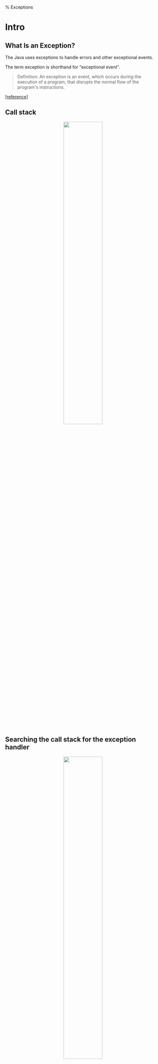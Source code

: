 % Exceptions

# Intro

## What Is an Exception?

The Java uses exceptions to handle errors and other exceptional events.

The term exception is shorthand for <q>exceptional event</q>.

> Definition: An exception is an event, which occurs during the execution of a program, that disrupts the normal flow of the program's instructions.

<a href="https://docs.oracle.com/javase/tutorial/essential/exceptions/definition.html" target="_blank">[reference]</a>

## Call stack

<div style="text-align: center;"><img alt="" src="https://docs.oracle.com/javase/tutorial/figures/essential/exceptions-callstack.gif" style="width:50%" /></div>


## Searching the call stack for the exception handler

<div style="text-align: center;"><img alt="" src="https://docs.oracle.com/javase/tutorial/figures/essential/exceptions-errorOccurs.gif" style="width:50%" /></div>










## The Catch or Specify Requirement


Code that throws exceptions must be enclosed by either:

* A `try` statement that catches the exception.

* A method that specifies that it `throws` the exception.

**Code that fails to honor the Catch or Specify Requirement will not compile.**

Not all exceptions are subject to the Catch or Specify Requirement. 


## A `try` statement that catches the exception.##
The `try` statement must provide a handler for the exception.

## A method that specifies that it `throws` the exception.
 
The method must provide a `throws` clause that lists the exception. 



# Kinds of Exceptions

<img alt="" src="https://upload.wikimedia.org/wikipedia/commons/thumb/d/d9/Java_exception_classes.svg/1920px-Java_exception_classes.svg.png" style="width:50%" />

<small>CC-AT-SA https://commons.wikimedia.org/wiki/File:Java_exception_classes.svg</small>


## Exceptions (checked exceptions)  
These are exceptional conditions that a well-written application should anticipate and recover from. 
<!--
For example, suppose an application prompts a user for an input file name, then opens the file by passing the name to the constructor for java.io.FileReader. 
Normally, the user provides the name of an existing, readable file, so the construction of the FileReader object succeeds, and the execution of the application proceeds normally. 
But sometimes the user supplies the name of a nonexistent file, and the constructor throws java.io.FileNotFoundException. 

A well-written program will catch this exception and notify the user of the mistake, possibly prompting for a corrected file name.
-->



Checked exceptions are subject to the Catch or Specify Requirement. 

All exceptions are checked exceptions, except for those indicated by `Error`, `RuntimeException`, and their subclasses.

## Errors

These are exceptional conditions that are external to the application, and that the application 
usually cannot anticipate or recover from. 


Errors are not subject to the Catch or Specify Requirement. 
Errors are those exceptions indicated by Error and its subclasses.

## Runtime exceptions

These are exceptional conditions that are internal to the application, and that the application usually cannot 
anticipate or recover from. 

These usually indicate programming bugs, such as logic errors or improper use of an API. 
The application can catch this exception, but it probably makes more sense to eliminate the bug that caused the exception to occur.

Runtime exceptions are not subject to the Catch or Specify Requirement. 
Runtime exceptions are those indicated by RuntimeException and its subclasses.


# Catching and Handling Exceptions

## `try`

Separation of concerns:

* logic that might throw the exception

* logic that handle given exception

```
try {
  ... // protected code
} catch ( <exception-type> <identifier> ) {
  ... // catch block
}
```
## `catch`

You associate exception handlers with a try block by providing one or more catch blocks directly after the try block. No code can be between the end of the try block and the beginning of the first catch block.

```
try {

} catch (ExceptionType name) {

} catch (ExceptionType name) {

}
```


<a href="https://docs.oracle.com/javase/tutorial/essential/exceptions/catch.html" target="_blank">[reference]</a>



## `finally`

```
try {

} catch (ExceptionType name) {

} finally {

}
```


The finally block always executes when the try block exits. This ensures that the finally block is executed even if an unexpected exception occurs. 


<a href="https://docs.oracle.com/javase/tutorial/essential/exceptions/finally.html" target="_blank">[reference]</a>


## Try with resources

The close() method of an `java.lang.AutoCloseable` object is called automatically when exiting a try-with-resources block for which the object has been declared in the resource specification header. 

```
try (BufferedReader br = new BufferedReader(new FileReader(path))) {
    return br.readLine();
}
```




# Throwing

## Specifying the Exceptions Thrown by a Method

`void myMethod() throws MyException {
...
}`

<a href="https://docs.oracle.com/javase/tutorial/essential/exceptions/declaring.html" target="_blank">[reference]</a>

## How to Throw Exceptions?

`throw new MyException()`

<a href="https://docs.oracle.com/javase/tutorial/essential/exceptions/throwing.html" target="_blank">[reference]</a>



# The end